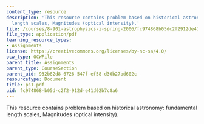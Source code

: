 ```yaml
---
content_type: resource
description: 'This resource contains problem based on historical astronomy: fundamental
  length scales, Magnitudes (optical intensity).'
file: /courses/8-901-astrophysics-i-spring-2006/fc974868b05dc2f2912de41d02b7c8a6_ps1.pdf
file_type: application/pdf
learning_resource_types:
- Assignments
license: https://creativecommons.org/licenses/by-nc-sa/4.0/
ocw_type: OCWFile
parent_title: Assignments
parent_type: CourseSection
parent_uid: 932b82d8-6726-547f-ef58-d30b27bd602c
resourcetype: Document
title: ps1.pdf
uid: fc974868-b05d-c2f2-912d-e41d02b7c8a6
---
```

This resource contains problem based on historical astronomy: fundamental length scales, Magnitudes (optical intensity).